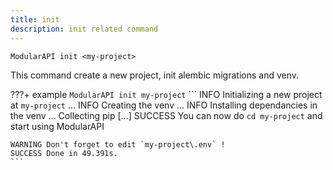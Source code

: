 ```yaml
---
title: init
description: init related command
---
```


```shell
ModularAPI init <my-project>
```
This command create a new project, init alembic migrations and venv.

???+ example
    ```
    ModularAPI init my-project
    ```
    ```
    INFO Initializing a new project at `my-project` ...
    INFO Creating the venv ...
    INFO Installing dependancies in the venv ...
    Collecting pip
    [...]
    SUCCESS You can now do `cd my-project` and start using ModularAPI

    WARNING Don't forget to edit `my-project\.env` !
    SUCCESS Done in 49.391s.
    ```
